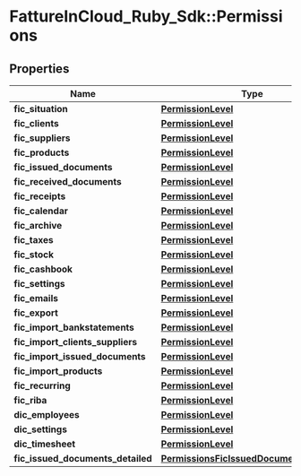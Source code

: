 # FattureInCloud_Ruby_Sdk::Permissions

## Properties

| Name | Type | Description | Notes |
| ---- | ---- | ----------- | ----- |
| **fic_situation** | [**PermissionLevel**](PermissionLevel.md) |  | [optional] |
| **fic_clients** | [**PermissionLevel**](PermissionLevel.md) |  | [optional] |
| **fic_suppliers** | [**PermissionLevel**](PermissionLevel.md) |  | [optional] |
| **fic_products** | [**PermissionLevel**](PermissionLevel.md) |  | [optional] |
| **fic_issued_documents** | [**PermissionLevel**](PermissionLevel.md) |  | [optional] |
| **fic_received_documents** | [**PermissionLevel**](PermissionLevel.md) |  | [optional] |
| **fic_receipts** | [**PermissionLevel**](PermissionLevel.md) |  | [optional] |
| **fic_calendar** | [**PermissionLevel**](PermissionLevel.md) |  | [optional] |
| **fic_archive** | [**PermissionLevel**](PermissionLevel.md) |  | [optional] |
| **fic_taxes** | [**PermissionLevel**](PermissionLevel.md) |  | [optional] |
| **fic_stock** | [**PermissionLevel**](PermissionLevel.md) |  | [optional] |
| **fic_cashbook** | [**PermissionLevel**](PermissionLevel.md) |  | [optional] |
| **fic_settings** | [**PermissionLevel**](PermissionLevel.md) |  | [optional] |
| **fic_emails** | [**PermissionLevel**](PermissionLevel.md) |  | [optional] |
| **fic_export** | [**PermissionLevel**](PermissionLevel.md) |  | [optional] |
| **fic_import_bankstatements** | [**PermissionLevel**](PermissionLevel.md) |  | [optional] |
| **fic_import_clients_suppliers** | [**PermissionLevel**](PermissionLevel.md) |  | [optional] |
| **fic_import_issued_documents** | [**PermissionLevel**](PermissionLevel.md) |  | [optional] |
| **fic_import_products** | [**PermissionLevel**](PermissionLevel.md) |  | [optional] |
| **fic_recurring** | [**PermissionLevel**](PermissionLevel.md) |  | [optional] |
| **fic_riba** | [**PermissionLevel**](PermissionLevel.md) |  | [optional] |
| **dic_employees** | [**PermissionLevel**](PermissionLevel.md) |  | [optional] |
| **dic_settings** | [**PermissionLevel**](PermissionLevel.md) |  | [optional] |
| **dic_timesheet** | [**PermissionLevel**](PermissionLevel.md) |  | [optional] |
| **fic_issued_documents_detailed** | [**PermissionsFicIssuedDocumentsDetailed**](PermissionsFicIssuedDocumentsDetailed.md) |  | [optional] |

